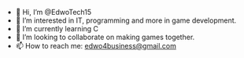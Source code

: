 - 👋 Hi, I’m @EdwoTech15
- 👀 I’m interested in IT, programming and more in game development.
- 🌱 I’m currently learning C
- 💞️ I’m looking to collaborate on making games  together.
- 📫 How to reach me: edwo4business@gmail.com

<!---
EdwoTech15/EdwoTech15 is a ✨ special ✨ repository because its `README.md` (this file) appears on your GitHub profile.
You can click the Preview link to take a look at your changes.
--->
